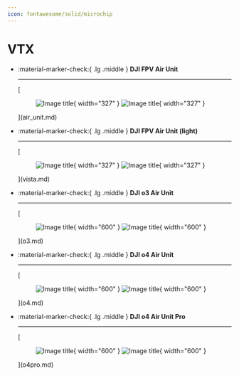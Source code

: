 ```yaml
---
icon: fontawesome/solid/microchip
---
```

# VTX

<div class="grid cards" markdown>

-   :material-marker-check:{ .lg .middle } __DJI FPV Air Unit__

    ---

    [<figure markdown="span">
      ![Image title](./images/light_dji_fpv_air_unit.webp#only-light){ width="327" }
      ![Image title](./images/dark_dji_fpv_air_unit.webp#only-dark){ width="327" }
    </figure>](air_unit.md)

-   :material-marker-check:{ .lg .middle } __DJI FPV Air Unit (light)__

    ---

    [<figure markdown="span">
      ![Image title](./images/light_vista.webp#only-light){ width="327" }
      ![Image title](./images/dark_vista.webp#only-dark){ width="327" }
    </figure>](vista.md)

-   :material-marker-check:{ .lg .middle } __DJI o3 Air Unit__

    ---
    [<figure markdown="span">
      ![Image title](./images/light_o3.webp#only-light){ width="600" }
      ![Image title](./images/dark_o3.webp#only-dark){ width="600" }
    </figure>](o3.md)

-   :material-marker-check:{ .lg .middle } __DJI o4 Air Unit__

    ---
     [<figure markdown="span">
      ![Image title](./images/light_o4.webp#only-light){ width="600" }
      ![Image title](./images/dark_o4.webp#only-dark){ width="600" }
    </figure>](o4.md)

-   :material-marker-check:{ .lg .middle } __DJI o4 Air Unit Pro__

    ---
    [<figure markdown="span">
      ![Image title](./images/light_o4_pro.webp#only-light){ width="600" }
      ![Image title](./images/dark_o4_pro.webp#only-dark){ width="600" }
    </figure>](o4pro.md)

</div>